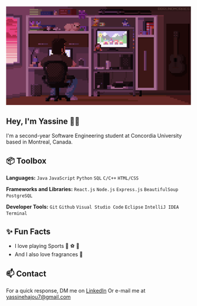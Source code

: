 ![coding gif](img/coding.gif)

## Hey, I'm Yassine 👋🏻

I'm a second-year Software Engineering student at Concordia University based in Montreal, Canada.

## 📦 Toolbox

**Languages:** `Java` `JavaScript` `Python` `SQL` `C/C++` `HTML/CSS`

**Frameworks and Libraries:** `React.js` `Node.js` `Express.js` `BeautifulSoup` `PostgreSQL`

**Developer Tools:** `Git` `Github` `Visual Studio Code` `Eclipse` `IntelliJ IDEA` `Terminal`

## ✨ Fun Facts

- I love playing Sports 🏀 ⚽️ 🥋
- And I also love fragrances 🥥

## 📫 Contact

For a quick response, DM me on [LinkedIn](https://www.linkedin.com/in/yassinehajou/)
Or e-mail me at <a href="mailto:yassinehajou7@gmail.com">yassinehajou7@gmail.com</a>
